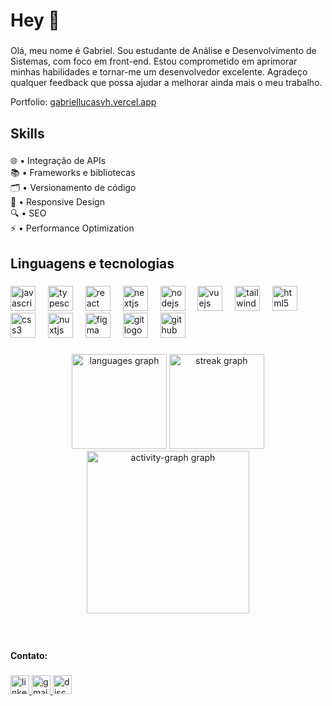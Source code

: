 <h1 align="left">Hey 👋</h1>

###

<p align="left">Olá, meu nome é Gabriel. Sou estudante de Análise e Desenvolvimento de Sistemas, com foco em front-end. Estou comprometido em aprimorar minhas habilidades e tornar-me um desenvolvedor excelente. Agradeço qualquer feedback que possa ajudar a melhorar ainda mais o meu trabalho.</p>

Portfolio: [gabriellucasvh.vercel.app](https://gabriellucasvh.vercel.app)

###

<h2 align="left">Skills</h2>

###

<p align="left">
  🌐 • Integração de APIs<br>
  📚 • Frameworks e bibliotecas<br>
  🗂️ • Versionamento de código<br>
  🤳 • Responsive Design<br>
  🔍 • SEO<br>
  ⚡ • Performance Optimization
</p>


###

<h2 align="left">Linguagens e tecnologias</h2>

###

<div align="left">
  <img src="https://cdn.jsdelivr.net/gh/devicons/devicon/icons/javascript/javascript-original.svg" height="40" alt="javascript logo"  />
  <img width="12" />
  <img src="https://cdn.jsdelivr.net/gh/devicons/devicon/icons/typescript/typescript-original.svg" height="40" alt="typescript logo"  />
  <img width="12" />
  <img src="https://cdn.jsdelivr.net/gh/devicons/devicon/icons/react/react-original.svg" height="40" alt="react logo"  />
  <img width="12" />
  <img src="https://cdn.jsdelivr.net/gh/devicons/devicon/icons/nextjs/nextjs-original.svg" height="40" alt="nextjs logo"  />
  <img width="12" />
  <img src="https://cdn.jsdelivr.net/gh/devicons/devicon/icons/nodejs/nodejs-original.svg" height="40" alt="nodejs logo"  />
  <img width="12" />
  <img src="https://cdn.jsdelivr.net/gh/devicons/devicon/icons/vuejs/vuejs-original.svg" height="40" alt="vuejs logo"  />
  <img width="12" />
  <img src="https://cdn.jsdelivr.net/gh/devicons/devicon/icons/tailwindcss/tailwindcss-original-wordmark.svg" height="40" alt="tailwindcss logo"  />
  <img width="12" />
  <img src="https://cdn.jsdelivr.net/gh/devicons/devicon/icons/html5/html5-original.svg" height="40" alt="html5 logo"  />
  <img width="12" />
  <img src="https://cdn.jsdelivr.net/gh/devicons/devicon/icons/css3/css3-original.svg" height="40" alt="css3 logo"  />
  <img width="12" />
  <img src="https://cdn.jsdelivr.net/gh/devicons/devicon/icons/nuxtjs/nuxtjs-original.svg" height="40" alt="nuxtjs logo"  />
  <img width="12" />
  <img src="https://cdn.jsdelivr.net/gh/devicons/devicon/icons/figma/figma-original.svg" height="40" alt="figma logo"  />
  <img width="12" />
  <img src="https://cdn.jsdelivr.net/gh/devicons/devicon/icons/git/git-original.svg" height="40" alt="git logo"  />
  <img width="12" />
  <img src="https://cdn.jsdelivr.net/gh/devicons/devicon/icons/github/github-original.svg" height="40" alt="github logo"  />
</div>

###

<div align="center">
  <img src="https://github-readme-stats.vercel.app/api/top-langs?username=gabriellucasvh&locale=pt-br&hide_title=false&layout=compact&card_width=320&langs_count=6&theme=tokyonight&hide_border=true&order=2&custom_title=Linguagens%20mais%20utilizadas" height="152" alt="languages graph"  />
  <img src="https://streak-stats.demolab.com?user=gabriellucasvh&locale=pt-br&mode=daily&theme=tokyonight&hide_border=true&border_radius=5&order=3" height="152" alt="streak graph"  />
  <img src="https://github-readme-activity-graph.vercel.app/graph?username=gabriellucasvh&radius=16&theme=tokyo-night&area=true&order=5&custom_title=Contribui%C3%A7%C3%B5es&hide_border=true" height="260" alt="activity-graph graph"  />
</div>

###

<br clear="both">

<h4 align="left">Contato:</h4>

###

<div align="left">
  <a href="https://www.linkedin.com/in/gabriellucasvh/" target="_blank">
    <img src="https://img.shields.io/static/v1?message=LinkedIn&logo=linkedin&label=&color=0077B5&logoColor=white&labelColor=&style=for-the-badge" height="30" alt="linkedin logo"  />
  </a>
  <a href="mailto:gabriellucasvh@gmail.com" target="_blank">
    <img src="https://img.shields.io/static/v1?message=Gmail&logo=gmail&label=&color=D14836&logoColor=white&labelColor=&style=for-the-badge" height="30" alt="gmail logo"  />
  </a>
  <a href="https://discord.com/users/337261664086786052" target="_blank">
    <img src="https://img.shields.io/static/v1?message=Discord&logo=discord&label=&color=7289DA&logoColor=white&labelColor=&style=for-the-badge" height="30" alt="discord logo"  />
  </a>
</div>

###
